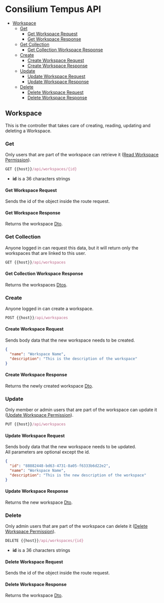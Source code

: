 # Consilium Tempus API

* [Workspace](#workspace)
  * [Get](#get)
    * [Get Workspace Request](#get-workspace-request)
    * [Get Workspace Response](#get-workspace-response)
  * [Get Collection](#get-collection)
    * [Get Collection Workspace Response](#get-collection-workspace-response)
  * [Create](#create)
    * [Create Workspace Request](#create-workspace-request)
    * [Create Workspace Response](#create-workspace-response)
  * [Update](#update)
    * [Update Workspace Request](#update-workspace-request)
    * [Update Workspace Response](#update-workspace-response)
  * [Delete](#delete)
    * [Delete Workspace Request](#delete-workspace-request)
    * [Delete Workspace Response](#delete-workspace-response)

## Workspace

This is the controller that takes care of creating, reading, updating and deleting a Workspace.

### Get

Only users that are part of the workspace can retrieve it ([Read Workspace Permission](../Security.md/#permissions)).

```js
GET {{host}}/api/workspaces/{id}
```

- **id** is a 36 characters strings

#### Get Workspace Request

Sends the id of the object inside the route request.

#### Get Workspace Response

Returns the workspace [Dto](dto/Dto.Workspace.md).


### Get Collection

Anyone logged in can request this data, but it will return only the workspaces that are linked to this user.

```js
GET {{host}}/api/workspaces
```

#### Get Collection Workspace Response

Returns the workspaces [Dtos](dto/Dto.Workspace.md).


### Create

Anyone logged in can create a workspace.

```js
POST {{host}}/api/workspaces
```

#### Create Workspace Request

Sends body data that the new workspace needs to be created.

```json
{
  "name": "Workspace Name",
  "description": "This is the description of the workspace"
}
```

#### Create Workspace Response

Returns the newly created workspace [Dto](dto/Dto.Workspace.md).


### Update

Only member or admin users that are part of the workspace can update it
([Update Workspace Permission](../Security.md/#permissions)).

```js
PUT {{host}}/api/workspaces
```

#### Update Workspace Request

Sends body data that the new workspace needs to be updated.
<br>
All parameters are optional except the id.

```json
{
  "id": "88882448-bd63-4731-8a05-f6333b6d22e2",
  "name": "Workspace Name",
  "description": "This is the new description of the workspace"
}
```

#### Update Workspace Response

Returns the new workspace [Dto](dto/Dto.Workspace.md).


### Delete

Only admin users that are part of the workspace can delete it 
([Delete Workspace Permission](../Security.md/#permissions)).

```js
DELETE {{host}}/api/workspaces/{id}
```

- **id** is a 36 characters strings

#### Delete Workspace Request

Sends the id of the object inside the route request.

#### Delete Workspace Response

Returns the workspace [Dto](dto/Dto.Workspace.md).